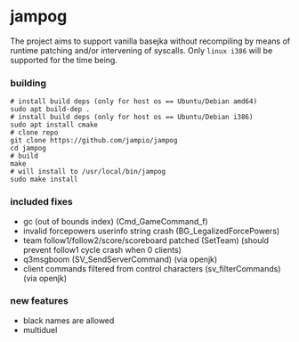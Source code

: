 # jampog
The project aims to support vanilla basejka without recompiling by means of runtime patching and/or intervening of syscalls.
Only `linux i386` will be supported for the time being.

### building
```shell
# install build deps (only for host os == Ubuntu/Debian amd64)
sudo apt build-dep .
# install build deps (only for host os == Ubuntu/Debian i386)
sudo apt install cmake
# clone repo
git clone https://github.com/jampio/jampog
cd jampog
# build
make
# will install to /usr/local/bin/jampog
sudo make install
```

### included fixes
* gc (out of bounds index) (Cmd_GameCommand_f)
* invalid forcepowers userinfo string crash (BG_LegalizedForcePowers)
* team follow1/follow2/score/scoreboard patched (SetTeam) (should prevent follow1 cycle crash when 0 clients)
* q3msgboom (SV_SendServerCommand) (via openjk)
* client commands filtered from control characters (sv_filterCommands) (via openjk)

### new features
* black names are allowed
* multiduel
